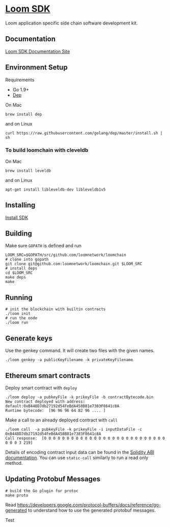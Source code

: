 # [Loom SDK](https://loomx.io)

Loom application specific side chain software development kit.

## Documentation
 
 
[Loom SDK Documentation Site](https://loomx.io/developers/)

## Environment Setup

Requirements

* Go 1.9+
* [Dep](https://github.com/golang/dep)

On Mac
```
brew install dep
```
and on Linux
```
curl https://raw.githubusercontent.com/golang/dep/master/install.sh | sh
```

### To build loomchain with cleveldb
On Mac 
```
brew install leveldb
```
and on Linux
```
apt-get install libleveldb-dev libleveldb1v5
```

## Installing

[Install SDK](https://loomx.io/developers/docs/en/prereqs.html)

## Building
Make sure `GOPATH` is defined and run

```shell
LOOM_SRC=$GOPATH/src/github.com/loomnetwork/loomchain
# clone into gopath
git clone git@github.com:loomnetwork/loomchain.git $LOOM_SRC
# install deps
cd $LOOM_SRC
make deps
make
```

## Running

```shell
# init the blockchain with builtin contracts
./loom init
# run the node
./loom run
```

## Generate keys
Use the genkey command. It will create two files with the given names.
```shell
./loom genkey -a publicKeyFilename -k privateKeyFilename
```
## Ethereum smart contracts
Deploy smart contract with `deploy`
```shell
./loom deploy -a pubkeyFile -k prikeyFile -b contractBytecode.bin
New contract deployed with address:  default:0xB448D7db27192d54FeBdA458B81e7383F8641c8A
Runtime bytecode:  [96 96 96 64 82 96 .... ]
```
Make a call to an already deployed contract with `call`
```
./loom call  -a pubkeyFile -k prikeyFile -i inputDataFile -c 0xB448D7db27192d54FeBdA458B81e7383F8641c8A
Call response:  [0 0 0 0 0 0 0 0 0 0 0 0 0 0 0 0 0 0 0 0 0 0 0 0 0 0 0 0 0 0 3 219]
```
Details of encoding contract input data can be found in the [Solidity ABI documentation](https://solidity.readthedocs.io/en/develop/abi-spec.html).
You can use `static-call` similarly to run a read only method.
## Updating Protobuf Messages

```shell
# build the Go plugin for protoc
make proto
```

Read https://developers.google.com/protocol-buffers/docs/reference/go-generated to understand how
to use the generated protobuf messages.

Test
